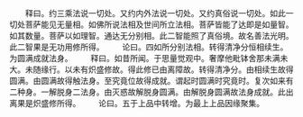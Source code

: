 <!-- { "loadSidebar": true } -->
　　释曰。约三乘法说一切处。又约内外法说一切处。又约真俗说一切处。如此一切处菩萨能见无量相。如佛所说法相及世间所立法相。菩萨皆能了达即是如量智。如其数量。菩萨以如理智。通达无分别相。此二智能照了真俗境。故名善法光明。此二智果是无功用修所得。
　　论曰。四如所分别法相。转得清净分恒相续生。为圆满成就法身。
　　释曰。如昔所闻。于思量觉观中。奢摩他毗钵舍那未满未大。未随缘行。以未有炽盛修故。得此修已由离障故。转得清净分。由相续生故得圆满。由圆满故得触法身。至究竟位故得成就。谓起时圆满时究竟时。复次如来有二种身。一解脱身二法身。由灭惑故解脱身圆满。由解脱身圆满故法身成就。此出离果是炽盛修所得。
　　论曰。五于上品中转增。为最上上品因缘聚集。
